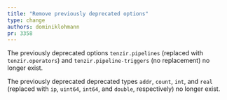 ```yaml
---
title: "Remove previously deprecated options"
type: change
authors: dominiklohmann
pr: 3358
---
```


The previously deprecated options `tenzir.pipelines` (replaced with
`tenzir.operators`) and `tenzir.pipeline-triggers` (no replacement) no longer
exist.

The previously deprecated deprecated types `addr`, `count`, `int`, and `real`
(replaced with `ip`, `uint64`, `int64`, and `double`, respectively) no longer
exist.
